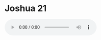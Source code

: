 # Joshua 21

<audio controls>
  <source src="https://openbible.com/audio/hays/BSB_06_Jos_021_H.mp3" type="audio/mp3" />
  <a href="https://openbible.com/audio/hays/BSB_06_Jos_021_H.mp3" download="https://openbible.com/audio/hays/BSB_06_Jos_021_H.mp3">Download MP3 audio</a>.
</audio>

<!--@include: @/bible/translations/bsb/06_jos/verses/021.md-->
